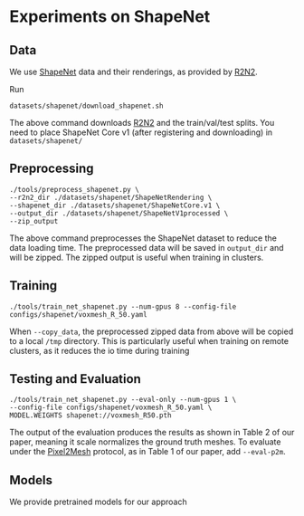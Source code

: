 # Experiments on ShapeNet

## Data

We use [ShapeNet][shapenet] data and their renderings, as provided by [R2N2][r2n2].

Run
```
datasets/shapenet/download_shapenet.sh
```

The above command downloads [R2N2][r2n2] and the train/val/test splits.
You need to place ShapeNet Core v1 (after registering and downloading) in `datasets/shapenet/`

## Preprocessing

    ./tools/preprocess_shapenet.py \
    --r2n2_dir ./datasets/shapenet/ShapeNetRendering \
    --shapenet_dir ./datasets/shapenet/ShapeNetCore.v1 \
    --output_dir ./datasets/shapenet/ShapeNetV1processed \
    --zip_output


The above command preprocesses the ShapeNet dataset to reduce the data loading time.
The preprocessed data will be saved in `output_dir` and will be zipped.
The zipped output is useful when training in clusters.

## Training

```
./tools/train_net_shapenet.py --num-gpus 8 --config-file configs/shapenet/voxmesh_R_50.yaml
```

When `--copy_data`, the preprocessed zipped data from above will be copied to a local `/tmp` directory.
This is particularly useful when training on remote clusters, as it reduces the io time during training

## Testing and Evaluation


    ./tools/train_net_shapenet.py --eval-only --num-gpus 1 \
    --config-file configs/shapenet/voxmesh_R_50.yaml \
    MODEL.WEIGHTS shapenet://voxmesh_R50.pth

The output of the evaluation produces the results as shown in Table 2 of our paper, meaning it scale normalizes the ground truth meshes.
To evaluate under the [Pixel2Mesh][p2m] protocol, as in Table 1 of our paper, add `--eval-p2m`.

## Models

We provide pretrained models for our approach

[shapenet]: http://shapenet.cs.stanford.edu/
[r2n2_data]: http://cvgl.stanford.edu/data2/ShapeNetRendering.tgz
[r2n2]: http://3d-r2n2.stanford.edu/
[p2m]: https://github.com/nywang16/Pixel2Mesh
